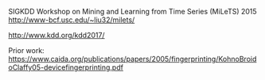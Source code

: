 SIGKDD Workshop on Mining and Learning from Time Series (MiLeTS) 2015
http://www-bcf.usc.edu/~liu32/milets/

http://www.kdd.org/kdd2017/


Prior work:
https://www.caida.org/publications/papers/2005/fingerprinting/KohnoBroidoClaffy05-devicefingerprinting.pdf